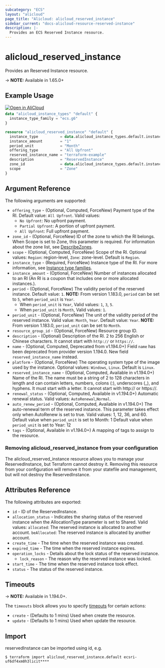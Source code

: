 ```yaml
---
subcategory: "ECS"
layout: "alicloud"
page_title: "Alicloud: alicloud_reserved_instance"
sidebar_current: "docs-alicloud-resource-reserved-instance"
description: |-
  Provides an ECS Reserved Instance resource.
---
```


# alicloud\_reserved\_instance

Provides an Reserved Instance resource.

-> **NOTE:** Available in 1.65.0+

## Example Usage

<div style="display: block;margin-bottom: 40px;"><div class="oics-button" style="float: right;position: absolute;margin-bottom: 10px;">
  <a href="https://api.aliyun.com/terraform?resource=alicloud_reserved_instance&exampleId=8b0258ba-7180-d2ce-dcf7-3418e129123a42f681c8&activeTab=example&spm=docs.r.reserved_instance.0.8b0258ba71&intl_lang=EN_US" target="_blank">
    <img alt="Open in AliCloud" src="https://img.alicdn.com/imgextra/i1/O1CN01hjjqXv1uYUlY56FyX_!!6000000006049-55-tps-254-36.svg" style="max-height: 44px; max-width: 100%;">
  </a>
</div></div>

```terraform
data "alicloud_instance_types" "default" {
  instance_type_family = "ecs.g6"
}

resource "alicloud_reserved_instance" "default" {
  instance_type          = data.alicloud_instance_types.default.instance_types.0.id
  instance_amount        = "1"
  period_unit            = "Month"
  offering_type          = "All Upfront"
  reserved_instance_name = "terraform-example"
  description            = "ReservedInstance"
  zone_id                = data.alicloud_instance_types.default.instance_types.0.availability_zones.0
  scope                  = "Zone"
}
```

## Argument Reference

The following arguments are supported:

* `offering_type` - (Optional, Computed, ForceNew) Payment type of the RI. Default value: `All Upfront`. Valid values:
  - `No Upfront`: No upfront payment.
  - `Partial Upfront`: A portion of upfront payment.
  - `All Upfront`: Full upfront payment.
* `zone_id` - (Optional, ForceNew) ID of the zone to which the RI belongs. When Scope is set to Zone, this parameter is required. For information about the zone list, see [DescribeZones](https://www.alibabacloud.com/help/doc-detail/25610.html).
* `scope` - (Optional, Computed, ForceNew) Scope of the RI. Optional values: `Region`: region-level, `Zone`: zone-level. Default is `Region`.
* `instance_type` - (Required, ForceNew) Instance type of the RI. For more information, see [Instance type families](https://www.alibabacloud.com/help/doc-detail/25378.html).
* `instance_amount` - (Optional, ForceNew) Number of instances allocated to an RI (An RI is a coupon that includes one or more allocated instances.).
* `period` - (Optional, ForceNew) The validity period of the reserved instance. Default value: `1`. **NOTE:** From version 1.183.0, `period` can be set to `5`, when `period_unit` is `Year`.
  - When `period_unit` is `Year`, Valid values: `1`, `3`, `5`.
  - When `period_unit` is `Month`, Valid values: `1`.
* `period_unit` - (Optional, ForceNew) The unit of the validity period of the reserved instance. Valid value: `Month`, `Year`. Default value: `Year`. **NOTE:** From version 1.183.0, `period_unit` can be set to `Month`.
* `resource_group_id` - (Optional, ForceNew) Resource group ID.
* `description` - (Optional) Description of the RI. 2 to 256 English or Chinese characters. It cannot start with `http://` or `https://`.
* `name` - (Optional, Computed, Deprecated from v1.194.0+) Field `name` has been deprecated from provider version 1.194.0. New field `reserved_instance_name` instead.
* `platform` - (Optional, ForceNew) The operating system type of the image used by the instance. Optional values: `Windows`, `Linux`. Default is `Linux`.
* `reserved_instance_name` - (Optional, Computed, Available in v1.194.0+)  Name of the RI. The name must be a string of 2 to 128 characters in length and can contain letters, numbers, colons (:), underscores (_), and hyphens. It must start with a letter. It cannot start with http:// or https://.
* `renewal_status` - (Optional, Computed, Available in v1.194.0+) Automatic renewal status. Valid values: `AutoRenewal`,`Normal`.
* `auto_renew_period` - (Optional, Computed, Available in v1.194.0+) The auto-renewal term of the reserved instance. This parameter takes effect only when AutoRenew is set to true. Valid values: 1, 12, 36, and 60. Default value when `period_unit` is set to Month: 1 Default value when `period_unit` is set to Year: 12
* `tags` - (Optional, Available in v1.194.0+) A mapping of tags to assign to the resource.

### Removing alicloud_reserved_instance from your configuration
 
The alicloud_reserved_instance resource allows you to manage your ReservedInstance, but Terraform cannot destroy it. Removing this resource from your configuration will remove it from your statefile and management, but will not destroy the ReservedInstance.
 

## Attributes Reference

The following attributes are exported:

* `id` - ID of the ReservedInstance.
* `allocation_status` - Indicates the sharing status of the reserved instance when the AllocationType parameter is set to Shared. Valid values: `allocated`: The reserved instance is allocated to another account. `beAllocated`: The reserved instance is allocated by another account.
* `create_time` -  The time when the reserved instance was created.
* `expired_time` -  The time when the reserved instance expires.
* `operation_locks` -  Details about the lock status of the reserved instance.
  * `lock_reason` - The reason why the reserved instance was locked.
* `start_time` -  The time when the reserved instance took effect.
* `status` -  The status of the reserved instance.

## Timeouts

-> **NOTE:** Available in 1.194.0+.

The `timeouts` block allows you to specify [timeouts](https://www.terraform.io/docs/configuration-0-11/resources.html#timeouts) for certain actions:

* `create` - (Defaults to 1 mins) Used when create the resource.
* `update` - (Defaults to 1 mins) Used when update the resource.

## Import

reservedInstance can be imported using id, e.g.

```shell
$ terraform import alicloud_reserved_instance.default ecsri-uf6df4xm0h3licit****
```

